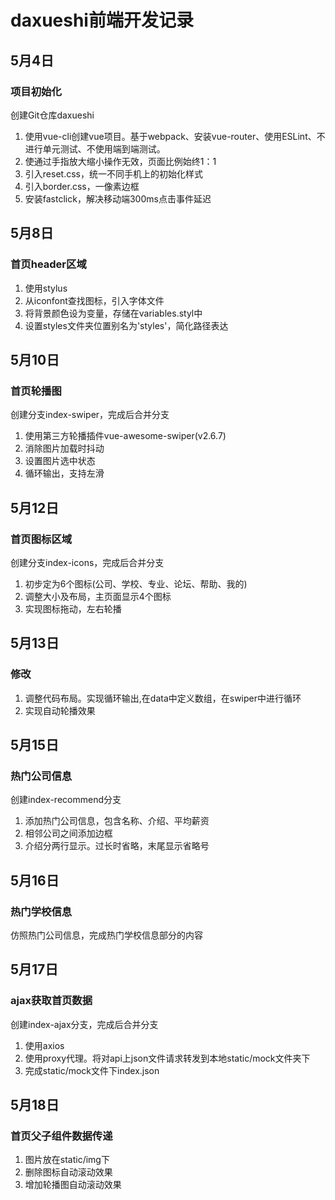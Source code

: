 # daxueshi前端开发记录

## 5月4日
### 项目初始化
创建Git仓库daxueshi
1. 使用vue-cli创建vue项目。基于webpack、安装vue-router、使用ESLint、不进行单元测试、不使用端到端测试。
2. 使通过手指放大缩小操作无效，页面比例始终1：1
3. 引入reset.css，统一不同手机上的初始化样式
4. 引入border.css，一像素边框
5. 安装fastclick，解决移动端300ms点击事件延迟

## 5月8日
### 首页header区域
1. 使用stylus
2. 从iconfont查找图标，引入字体文件
3. 将背景颜色设为变量，存储在variables.styl中
4. 设置styles文件夹位置别名为'styles'，简化路径表达

## 5月10日
### 首页轮播图
创建分支index-swiper，完成后合并分支
1. 使用第三方轮播插件vue-awesome-swiper(v2.6.7)
2. 消除图片加载时抖动
3. 设置图片选中状态
4. 循环输出，支持左滑

## 5月12日
### 首页图标区域
创建分支index-icons，完成后合并分支
1. 初步定为6个图标(公司、学校、专业、论坛、帮助、我的)
2. 调整大小及布局，主页面显示4个图标
3. 实现图标拖动，左右轮播

## 5月13日
### 修改
1. 调整代码布局。实现循环输出,在data中定义数组，在swiper中进行循环
2. 实现自动轮播效果

## 5月15日
### 热门公司信息
创建index-recommend分支
1. 添加热门公司信息，包含名称、介绍、平均薪资
2. 相邻公司之间添加边框
3. 介绍分两行显示。过长时省略，末尾显示省略号

## 5月16日
### 热门学校信息
仿照热门公司信息，完成热门学校信息部分的内容

## 5月17日
### ajax获取首页数据
创建index-ajax分支，完成后合并分支
1. 使用axios
2. 使用proxy代理。将对api上json文件请求转发到本地static/mock文件夹下
3. 完成static/mock文件下index.json

## 5月18日
### 首页父子组件数据传递
1. 图片放在static/img下
2. 删除图标自动滚动效果
3. 增加轮播图自动滚动效果
